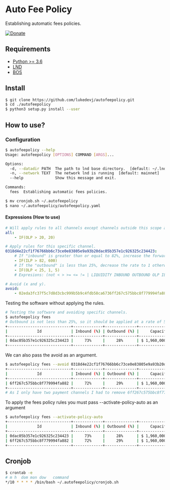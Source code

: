 # Auto Fee Policy 

Establishing automatic fees policies.

[![Donate](https://img.shields.io/badge/Donate-Bitcoin-green.svg)](https://coinos.io/lukedevj)

## Requirements

- [Python >= 3.6](https://www.python.org/)
- [LND](https://github.com/LightningNetwork/lnd)
- [BOS](https://github.com/alexbosworth/balanceofsatoshis)

## Install
```bash
$ git clone https://github.com/lukedevj/autofeepolicy.git
$ cd ./autofeepolicy
$ python3 setup.py install --user
```

## How to use?

### Configuration

```bash
$ autofeepolicy --help
Usage: autofeepolicy [OPTIONS] COMMAND [ARGS]...

Options:
  -d, --datadir PATH  The path to lnd base directory.  [default: ~/.lnd]
  -n, --network TEXT  The network lnd is running  [default: mainnet]
  --help              Show this message and exit.

Commands:
  fees  Establishing automatic fees policies.

$ mv cronjob.sh ~/.autofeepolicy
$ nano ~/.autofeepolicy/autofeepolicy.yaml
```

#### Expressions (How to use)

```yaml
# Will apply rules to all channels except channels outside this scope and channels that are in void.
all:
    - IF(OLP > 20, 20)

# Apply rules for this specific channel.
0318d4e22cf1f76766bb6c73ce0e83805e9a93b20dac05b357e1c926325c234423:
    # If "inbound" is greater than or equal to 82%, increase the forward rate to 600.
    - IF(ILP > 82, 600)
    # If the "outbound" is less than 25%, decrease the rate to 1 otherwise increase to 5.
    - IF(OLP < 25, 1, 5)
    # Expresions: (not < > >= <= != | LIQUIDITY INBOUND OUTBOUND OLP ILP)

# Avoid (x and y).
avoid:
    - 02eda3fc37f5c7d8d3cbc999b5b9c4fdb58ca6736ff267c575bbc8f779994fa882
```

Testing the software without applying the rules.

```bash
# Testing the software and avoiding specific channels.
$ autofeepolicy fees
# Outbound is not less than 25%, so it should be applied at a rate of 5.
+----------------------------+-------------+--------------+-----------------+------------+
|             Id             | Inbound (%) | Outbound (%) |     Capacity    | Fee Policy |
+----------------------------+-------------+--------------+-----------------+------------+
| 0dac05b357e1c926325c234423 |     73%     |     28%      | $ 1,960,000 sat |     5      |
+----------------------------+-------------+--------------+-----------------+------------+
```

We can also pass the avoid as an argument.
```bash
$ autofeepolicy fees --avoid 0318d4e22cf1f76766bb6c73ce0e83805e9a93b20dac05b357e1c926325c234423
+----------------------------+-------------+--------------+-----------------+------------+
|             Id             | Inbound (%) | Outbound (%) |     Capacity    | Fee Policy |
+----------------------------+-------------+--------------+-----------------+------------+
| 6ff267c575bbc8f779994fa882 |     72%     |     29%      | $ 1,960,000 sat |     20     |
+----------------------------+-------------+--------------+-----------------+------------+
# As I only have two payment channels I had to remove 6ff267c575bbc8f779994fa882 from the configuration for it to work.
```
To apply the fees policy rules you must pass --activate-policy-auto as an argument
```bash
$ autofeepolicy fees --activate-policy-auto
+----------------------------+-------------+--------------+-----------------+------------+
|             Id             | Inbound (%) | Outbound (%) |     Capacity    | Fee Policy |
+----------------------------+-------------+--------------+-----------------+------------+
| 0dac05b357e1c926325c234423 |     73%     |     28%      | $ 1,960,000 sat |     5      |
| 6ff267c575bbc8f779994fa882 |     72%     |     29%      | $ 1,960,000 sat |     20     |
+----------------------------+-------------+--------------+-----------------+------------+
```

## Cronjob
```bash
$ crontab -e
# m h  dom mon dow   command
*/10 * * * * /bin/bash ~/.autofeepolicy/cronjob.sh
```

